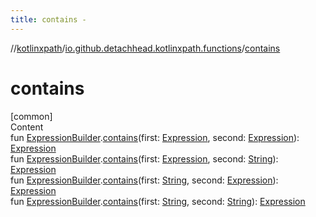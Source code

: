 ```yaml
---
title: contains -
---
```

//[kotlinxpath](../index.md)/[io.github.detachhead.kotlinxpath.functions](index.md)/[contains](contains.md)



# contains  
[common]  
Content  
fun [ExpressionBuilder](../io.github.detachhead.kotlinxpath.components/-expression-builder/index.md).[contains](contains.md)(first: [Expression](../io.github.detachhead.kotlinxpath.components/-expression/index.md), second: [Expression](../io.github.detachhead.kotlinxpath.components/-expression/index.md)): [Expression](../io.github.detachhead.kotlinxpath.components/-expression/index.md)  
fun [ExpressionBuilder](../io.github.detachhead.kotlinxpath.components/-expression-builder/index.md).[contains](contains.md)(first: [Expression](../io.github.detachhead.kotlinxpath.components/-expression/index.md), second: [String](https://kotlinlang.org/api/latest/jvm/stdlib/kotlin/-string/index.html)): [Expression](../io.github.detachhead.kotlinxpath.components/-expression/index.md)  
fun [ExpressionBuilder](../io.github.detachhead.kotlinxpath.components/-expression-builder/index.md).[contains](contains.md)(first: [String](https://kotlinlang.org/api/latest/jvm/stdlib/kotlin/-string/index.html), second: [Expression](../io.github.detachhead.kotlinxpath.components/-expression/index.md)): [Expression](../io.github.detachhead.kotlinxpath.components/-expression/index.md)  
fun [ExpressionBuilder](../io.github.detachhead.kotlinxpath.components/-expression-builder/index.md).[contains](contains.md)(first: [String](https://kotlinlang.org/api/latest/jvm/stdlib/kotlin/-string/index.html), second: [String](https://kotlinlang.org/api/latest/jvm/stdlib/kotlin/-string/index.html)): [Expression](../io.github.detachhead.kotlinxpath.components/-expression/index.md)  



